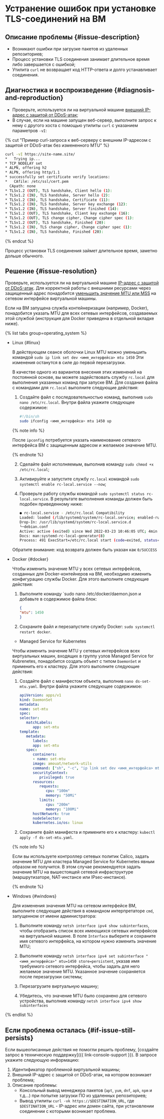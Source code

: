 # Устранение ошибок при установке TLS-соединений на ВМ


## Описание проблемы {#issue-description}

* Возникают ошибки при загрузке пакетов из удаленных репозиториев;
* Процесс установки TLS соединения занимает длительное время либо завершается с ошибкой;
* Утилита `curl` не возвращает код HTTP-ответа и долго устанавливает соединения.

## Диагностика и воспроизведение {#diagnosis-and-reproduction}

* Проверьте, используется ли на виртуальной машине [внешний IP-адрес с защитой от DDoS-атак](../../../vpc/operations/enable-ddos-protection.md);
* В случае, если на машине запущен веб-сервер, выполните запрос к нему с другого хоста с помощью утилиты `curl` с указанием параметров `-vI`:

{% cut "Пример curl-запроса к веб-серверу с внешним IP-адресом с защитой от DDoS-атак без измененного MTU" %}

```bash
curl -vI https://site-name.site/
*   Trying ip...
* TCP_NODELAY set
* ALPN, offering h2
* ALPN, offering http/1.1
* successfully set certificate verify locations:
*   CAfile: /etc/ssl/cert.pem
  CApath: none
* TLSv1.2 (OUT), TLS handshake, Client hello (1):
* TLSv1.2 (IN), TLS handshake, Server hello (2):
* TLSv1.2 (IN), TLS handshake, Certificate (11):
* TLSv1.2 (IN), TLS handshake, Server key exchange (12):
* TLSv1.2 (IN), TLS handshake, Server finished (14):
* TLSv1.2 (OUT), TLS handshake, Client key exchange (16):
* TLSv1.2 (OUT), TLS change cipher, Change cipher spec (1):
* TLSv1.2 (OUT), TLS handshake, Finished (20):
* TLSv1.2 (IN), TLS change cipher, Change cipher spec (1):
* TLSv1.2 (IN), TLS handshake, Finished (20):
```

{% endcut %}

Процесс установки TLS соединения займет длительное время, заметно дольше обычного.

## Решение {#issue-resolution}

Проверьте, используется ли на виртуальной машине [IP-адрес с защитой от DDoS-атак](../../../vpc/operations/enable-ddos-protection.md).
Для корректной работы с внешними ресурсами через защищенный адрес понадобится [уменьшить значение MTU или MSS](../../../vpc/concepts/mtu-mss.md) на сетевом интерфейсе виртуальной машины.

Если на ВМ запущена служба контейнеризации (например, Docker), понадобится указать MTU для всех сетевых интерфейсов, создаваемых этой службой (инструкция для Docker приведена в отдельной вкладке ниже).

{% list tabs group=operating_system %}

- Linux {#linux}

   В действующем сеансе оболочки Linux MTU можно уменьшить командой `sudo ip link set dev <имя_интерфейса> mtu 1450`
   Эти изменения останутся в силе до первой перезагрузки.

   В качестве одного из вариантов внесения этих изменений на постоянной основе, вы можете задействовать службу `rc.local` для выполнения указанных команд при запуске ВМ. Для создания файла с командами для `rc.local` выполните следующие действия:

   1. Создайте файл с последовательностью команд, выполнив `sudo nano /etc/rc.local`. 
   Внутри файла укажите следующее содержимое:

      ```bash
      #!/bin/sh
      sudo ifconfig <имя_интерфейса> mtu 1450 up
      ```

   {% note info %}

   После `ipconfig` потребуется указать наименование сетевого интерфейса ВМ с защищенным адресом и желаемое значение MTU.

   {% endnote %}

   2. Сделайте файл исполняемым, выполнив команду `sudo chmod +x /etc/rc.local`;

   3. Активируйте и запустите службу `rc.local` командой `sudo systemctl enable rc-local.service --now`;

   4. Проверьте работу службы командой `sudo systemctl status rc-local.service`. 
   В результате выполнения команды должен быть подобен приведенному ниже:

      ```bash
      ● rc-local.service - /etc/rc.local Compatibility
      Loaded: loaded (/lib/systemd/system/rc-local.service; enabled-runtime; vendor preset: enabled)
      Drop-In: /usr/lib/systemd/system/rc-local.service.d
      └─debian.conf
      Active: active (exited) since Wed 2022-03-23 10:46:05 UTC; 4min 16s ago
      Docs: man:systemd-rc-local-generator(8)
      Process: 491 ExecStart=/etc/rc.local start (code=exited, status=0/SUCCESS)
      ```

   Обратите внимание: код возврата должен быть указан как `0/SUCCESS`

- Docker {#docker}

   Чтобы изменить значение MTU у всех сетевых интерфейсов, созданных для Docker-контейнеров на ВМ, необходимо изменить конфигурацию службы Docker. Для этого выполните следующие действия:

   1. Выполните команду `sudo nano /etc/docker/daemon.json и добавьте в содержимое файла блок:

      ```json
      {
      "mtu": 1450
      }
      ```
   2. Сохраните файл и перезапустите службу Docker: `sudo systemctl restart docker`.

   - Managed Service for Kubernetes

   Чтобы изменить значение MTU у сетевых интерфейсов всех виртуальных машин, входящих в группу узлов Managed Service for Kubrenetes, понадобится создать объект с типом `DaemonSet` и применить его к кластеру.  Для этого выполните следующие действия:

   1. Создайте файл с манифестом объекта, выполнив `nano ds-set-mtu.yaml`.
   Внутри файла укажите следующее содержимое:

      ```yaml
      apiVersion: apps/v1
      kind: DaemonSet
      metadata:
      name: set-mtu
      spec:
      selector:
         matchLabels:
            app: set-mtu
      template:
         metadata:
            labels:
            app: set-mtu
         spec:
            containers:
            - name: set-mtu
            image: amouat/network-utils
            command: ["sh", "-c", "ip link set dev <имя_интерфейса> mtu 1450"]
            securityContext:
               privileged: true
            resources:
               requests:
                  cpu: "100m"
                  memory: "50Mi"
               limits:
                  cpu: "200m"
                  memory: "100Mi"
            hostNetwork: true
            nodeSelector:
            kubernetes.io/os: linux
      ```

   2. Сохраните файл манифеста и примените его к кластеру: `kubectl apply -f ds-set-mtu.yaml`.

   {% note info %}

   Если вы используете контроллер сетевых политик Calico, задать значение MTU для кластера Managed Service for Kubernetes явным образом не получится.
   В этом случае рекомендуется задать значение MTU на вышестоящей сетевой инфраструктуре (маршрутизаторе, NAT-инстансе или IPsec-инстансе).

   {% endnote %}

- Windows {#windows}

   Для изменения значения MTU на сетевом интерфейсе ВМ, выполните следующие действия в командном интерпретаторе `cmd`, запущенном от имени администратора:

   1. Выполните команду `netsh interface ipv4 show subinterfaces`, чтобы отобразить список всех имеющихся сетевых интерфейсов на виртуальной машине.
   В поле `Interface` выберите и сохраните имя сетевого интерфейса, на котором нужно изменить значение MTU;

   2. Выполните команду `netsh interface ipv4 set subinterface "<имя_интерфейса>" mtu=1450 store=persistent`, указав имя требуемого сетевого интерфейса, чтобы задать для него желаемое значение MTU. Указанное значение сохраняется после перезагрузки системы;

   3. Перезагрузите виртуальную машину;

   4. Убедитесь, что значение MTU было сохранено для сетевого устройства, выполнив команду `netsh interface ipv4 show subinterfaces`

{% endlist %}

## Если проблема осталась {#if-issue-still-persists}

Если вышеописанные действия не помогли решить проблему, [создайте запрос в техническую поддержку]({{ link-console-support }}).
В запросе укажите следующую информацию:

1. Идентификатор проблемной виртуальной машины;
2. Внешний IP-адрес с защитой от DDoS-атак, на котором возникает проблема;
3. Описание проблемы: 
   * Консольный вывод менеджера пакетов (`apt`, `yum`, `dnf`, `apk`, `npm` и т.д...) при попытке загрузки ПО из удаленных репозиториев;
   * Вывод утилиты `curl -vk https://$DESTINATION_URL`, где `$DESTINATION_URL` - IP-адрес или домен сайта, при установлении соединении с которыми возникает проблема.
